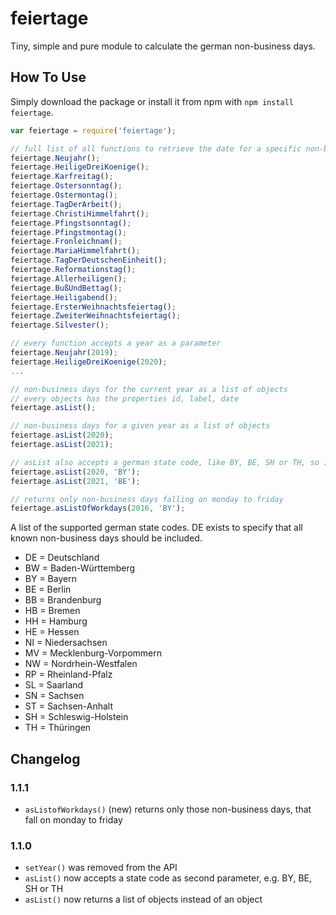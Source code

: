 # feiertage

Tiny, simple and pure module to calculate the german non-business days.

## How To Use

Simply download the package or install it from npm with `npm install feiertage`.

```js
var feiertage = require('feiertage');

// full list of all functions to retrieve the date for a specific non-business day of the current year
feiertage.Neujahr();
feiertage.HeiligeDreiKoenige();
feiertage.Karfreitag();
feiertage.Ostersonntag();
feiertage.Ostermontag();
feiertage.TagDerArbeit();
feiertage.ChristiHimmelfahrt();
feiertage.Pfingstsonntag();
feiertage.Pfingstmontag();
feiertage.Fronleichnam();
feiertage.MariaHimmelfahrt();
feiertage.TagDerDeutschenEinheit();
feiertage.Reformationstag();
feiertage.Allerheiligen();
feiertage.BußUndBettag();
feiertage.Heiligabend();
feiertage.ErsterWeihnachtsfeiertag();
feiertage.ZweiterWeihnachtsfeiertag();
feiertage.Silvester();

// every function accepts a year as a parameter
feiertage.Neujahr(2019);
feiertage.HeiligeDreiKoenige(2020);
...

// non-business days for the current year as a list of objects
// every objects has the properties id, label, date
feiertage.asList();

// non-business days for a given year as a list of objects
feiertage.asList(2020);
feiertage.asList(2021);

// asList also accepts a german state code, like BY, BE, SH or TH, so it returns only non-business days valid for these german states
feiertage.asList(2020, 'BY');
feiertage.asList(2021, 'BE');

// returns only non-business days falling on monday to friday
feiertage.asListOfWorkdays(2016, 'BY');
```

A list of the supported german state codes. DE exists to specify that all known non-business days should be included.

* DE = Deutschland
* BW = Baden-Württemberg
* BY = Bayern
* BE = Berlin
* BB = Brandenburg
* HB = Bremen
* HH = Hamburg
* HE = Hessen
* NI = Niedersachsen
* MV = Mecklenburg-Vorpommern
* NW = Nordrhein-Westfalen
* RP = Rheinland-Pfalz
* SL = Saarland
* SN = Sachsen
* ST = Sachsen-Anhalt
* SH = Schleswig-Holstein
* TH = Thüringen

## Changelog

### 1.1.1

* `asListofWorkdays()` (new) returns only those non-business days, that fall on monday to friday

### 1.1.0

* `setYear()` was removed from the API
* `asList()` now accepts a state code as second parameter, e.g. BY, BE, SH or TH
* `asList()` now returns a list of objects instead of an object
